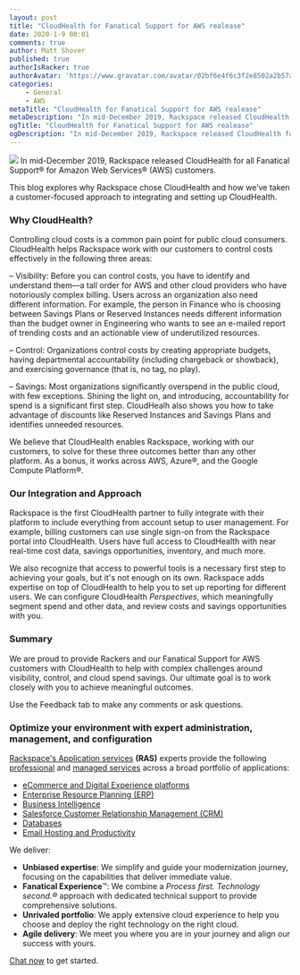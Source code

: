 ```yaml
---
layout: post
title: "CloudHealth for Fanatical Support for AWS realease"
date: 2020-1-9 00:01
comments: true
author: Matt Shover
published: true
authorIsRacker: true
authorAvatar: 'https://www.gravatar.com/avatar/02bf6e4f6c3f2e8502a2b57a0fe57db8'
categories:
    - General
    - AWS
metaTitle: "CloudHealth for Fanatical Support for AWS realease"
metaDescription: "In mid-December 2019, Rackspace released CloudHealth for all Fanatical Support&reg; for Amazon Web Services&reg; (AWS) customers."
ogTitle: "CloudHealth for Fanatical Support for AWS realease"
ogDescription: "In mid-December 2019, Rackspace released CloudHealth for all Fanatical Support&reg; for Amazon Web Services&reg; (AWS) customers."
---
```


<img class="blog-post right" src="{% asset_path 2020-1-9-cloudhealth-for-fanatical-support-for-aws-release/cloudhealth-logo.png %}"/> In mid-December 2019, Rackspace released CloudHealth for all Fanatical Support&reg; for Amazon
Web Services&reg; (AWS) customers.

<!-- more -->

This blog explores why Rackspace chose CloudHealth and how we’ve taken a customer-focused approach
to integrating and setting up CloudHealth.

### Why CloudHealth?

Controlling cloud costs is a common pain point for public cloud consumers. CloudHealth helps Rackspace
work with our customers to control costs effectively in the following three areas:

– Visibility: Before you can control costs, you have to identify and understand them&mdash;a tall order for
AWS and other cloud providers who have notoriously complex billing. Users across an organization also need
different information. For example, the person in Finance who is choosing between Savings Plans or Reserved
Instances needs different information than the budget owner in Engineering who wants to see an e-mailed
report of trending costs and an actionable view of underutilized resources.  

– Control: Organizations control costs by creating appropriate budgets, having departmental accountability
(including chargeback or showback), and exercising governance (that is, no tag, no play).  

– Savings: Most organizations significantly overspend in the public cloud, with few exceptions. Shining the
light on, and introducing, accountability for spend is a significant first step. CloudHealh also shows you
how to take advantage of discounts like Reserved Instances and Savings Plans and identifies unneeded resources.  

We believe that CloudHealth enables Rackspace, working with our customers, to solve for these three outcomes
better than any other platform. As a bonus, it works across AWS, Azure&reg;, and the Google Compute Platform&reg;.  

### Our Integration and Approach

Rackspace is the first CloudHealth partner to fully integrate with their platform to include everything from
account setup to user management. For example, billing customers can use single sign-on from the Rackspace portal
into CloudHealth. Users have full access to CloudHealth with near real-time cost data, savings opportunities,
inventory, and much more.  

We also recognize that access to powerful tools is a necessary first step to achieving your goals, but it's not
enough on its own. Rackspace adds expertise on top of CloudHealth to help you to set up reporting for
different users. We can configure CloudHealth *Perspectives*, which meaningfully segment spend and other data,
and review costs and savings opportunities with you.  

### Summary

We are proud to provide Rackers and our Fanatical Support for AWS customers with CloudHealth to help with
complex challenges around visibility, control, and cloud spend savings. Our ultimate goal is to work closely
with you to achieve meaningful outcomes.

Use the Feedback tab to make any comments or ask questions.

### Optimize your environment with expert administration, management, and configuration

[Rackspace's Application services](https://www.rackspace.com/application-management/managed-services)
**(RAS)** experts provide the following [professional](https://www.rackspace.com/application-management/professional-services)
and
[managed services](https://www.rackspace.com/application-management/managed-services) across
a broad portfolio of applications:

- [eCommerce and Digital Experience platforms](https://www.rackspace.com/ecommerce-digital-experience)
- [Enterprise Resource Planning (ERP)](https://www.rackspace.com/erp)
- [Business Intelligence](https://www.rackspace.com/business-intelligence)
- [Salesforce Customer Relationship Management (CRM)](https://www.rackspace.com/salesforce-managed-services)
- [Databases](https://www.rackspace.com/dba-services)
- [Email Hosting and Productivity](https://www.rackspace.com/email-hosting)

We deliver:

- **Unbiased expertise**: We simplify and guide your modernization journey,
focusing on the capabilities that deliver immediate value.
- **Fanatical Experience**&trade;: We combine a *Process first. Technology second.&reg;*
approach with dedicated technical support to provide comprehensive solutions.
- **Unrivaled portfolio**: We apply extensive cloud experience to help you
choose and deploy the right technology on the right cloud.
- **Agile delivery**: We meet you where you are in your journey and align
our success with yours.

[Chat now](https://www.rackspace.com/#chat) to get started.
